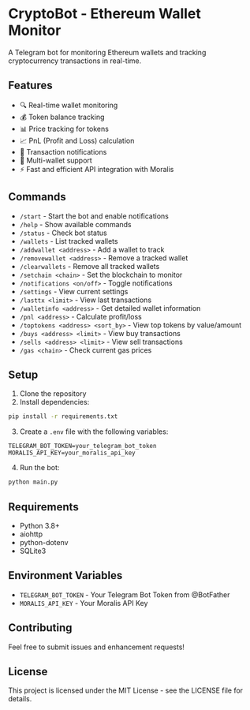 # CryptoBot - Ethereum Wallet Monitor

A Telegram bot for monitoring Ethereum wallets and tracking cryptocurrency transactions in real-time.

## Features

- 🔍 Real-time wallet monitoring
- 💰 Token balance tracking
- 📊 Price tracking for tokens
- 📈 PnL (Profit and Loss) calculation
- 🔔 Transaction notifications
- 💼 Multi-wallet support
- ⚡ Fast and efficient API integration with Moralis

## Commands

- `/start` - Start the bot and enable notifications
- `/help` - Show available commands
- `/status` - Check bot status
- `/wallets` - List tracked wallets
- `/addwallet <address>` - Add a wallet to track
- `/removewallet <address>` - Remove a tracked wallet
- `/clearwallets` - Remove all tracked wallets
- `/setchain <chain>` - Set the blockchain to monitor
- `/notifications <on/off>` - Toggle notifications
- `/settings` - View current settings
- `/lasttx <limit>` - View last transactions
- `/walletinfo <address>` - Get detailed wallet information
- `/pnl <address>` - Calculate profit/loss
- `/toptokens <address> <sort_by>` - View top tokens by value/amount
- `/buys <address> <limit>` - View buy transactions
- `/sells <address> <limit>` - View sell transactions
- `/gas <chain>` - Check current gas prices

## Setup

1. Clone the repository
2. Install dependencies:
```bash
pip install -r requirements.txt
```
3. Create a `.env` file with the following variables:
```
TELEGRAM_BOT_TOKEN=your_telegram_bot_token
MORALIS_API_KEY=your_moralis_api_key
```
4. Run the bot:
```bash
python main.py
```

## Requirements

- Python 3.8+
- aiohttp
- python-dotenv
- SQLite3

## Environment Variables

- `TELEGRAM_BOT_TOKEN` - Your Telegram Bot Token from @BotFather
- `MORALIS_API_KEY` - Your Moralis API Key

## Contributing

Feel free to submit issues and enhancement requests!

## License

This project is licensed under the MIT License - see the LICENSE file for details.
